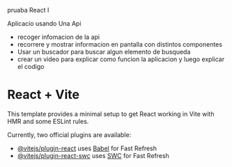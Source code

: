 pruaba React I

Aplicacio usando Una Api

* recoger infomacion de la api
* recorrere y mostrar informacion en pantalla con distintos componentes
*  Usar un buscador para buscar algun elemento de busqueda
*  crear un video para explicar como funcion la aplicacion y luego explicar el codigo



# React + Vite

This template provides a minimal setup to get React working in Vite with HMR and some ESLint rules.

Currently, two official plugins are available:

- [@vitejs/plugin-react](https://github.com/vitejs/vite-plugin-react/blob/main/packages/plugin-react/README.md) uses [Babel](https://babeljs.io/) for Fast Refresh
- [@vitejs/plugin-react-swc](https://github.com/vitejs/vite-plugin-react-swc) uses [SWC](https://swc.rs/) for Fast Refresh

